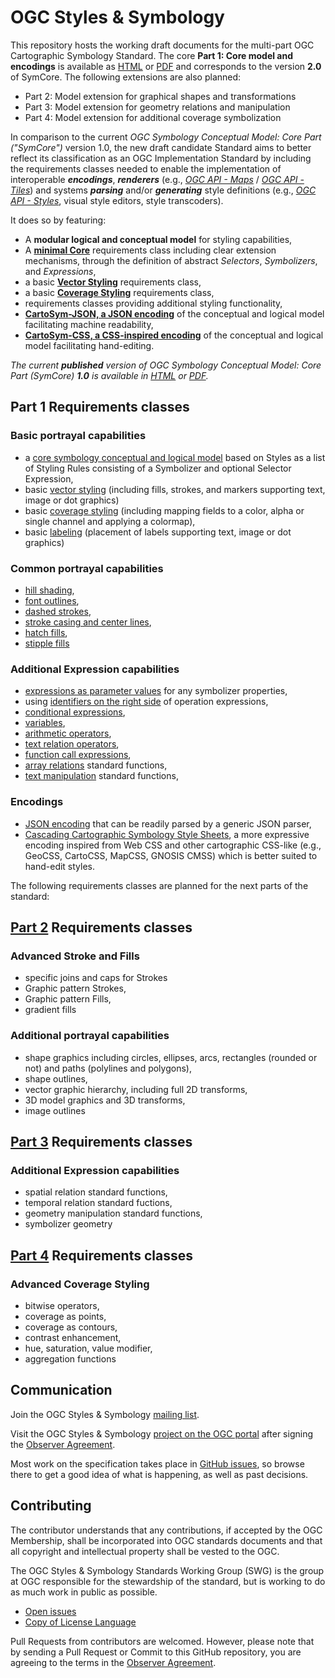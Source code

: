# OGC Styles & Symbology

This repository hosts the working draft documents for the multi-part OGC Cartographic Symbology Standard. The core **Part 1: Core model and encodings** is available as [HTML](https://docs.ogc.org/DRAFTS/18-067r4.html) or [PDF](https://docs.ogc.org/DRAFTS/18-067r4.pdf) and corresponds to the version **2.0** of SymCore.
The following extensions are also planned:

- Part 2: Model extension for graphical shapes and transformations
- Part 3: Model extension for geometry relations and manipulation
- Part 4: Model extension for additional coverage symbolization

In comparison to the current _OGC Symbology Conceptual Model: Core Part ("SymCore")_ version 1.0, the new draft candidate Standard aims to better reflect its classification as an OGC Implementation Standard by including the requirements classes needed to enable the implementation of interoperable ***encodings***, ***renderers*** (e.g., [_OGC API - Maps_](https://github.com/opengeospatial/ogcapi-maps/) / [_OGC API - Tiles_](https://github.com/opengeospatial/ogcapi-tiles)) and systems ***parsing*** and/or ***generating*** style definitions (e.g., [_OGC API - Styles_](https://github.com/opengeospatial/ogcapi-styles/), visual style editors, style transcoders).

It does so by featuring:
- A **modular logical and conceptual model** for styling capabilities,
- A [**minimal Core**](https://docs.ogc.org/DRAFTS/18-067r4.html#toc20) requirements class including clear extension mechanisms, through the definition of abstract _Selectors_, _Symbolizers_, and _Expressions_,
- a basic [**Vector Styling**](https://docs.ogc.org/DRAFTS/18-067r4.html#toc23) requirements class,
- a basic [**Coverage Styling**](https://docs.ogc.org/DRAFTS/18-067r4.html#toc26) requirements class,
- requirements classes providing additional styling functionality,
- [**CartoSym-JSON, a JSON encoding**](https://docs.ogc.org/DRAFTS/18-067r4.html) of the conceptual and logical model facilitating machine readability,
- [**CartoSym-CSS, a CSS-inspired encoding**](https://docs.ogc.org/DRAFTS/18-067r4.html) of the conceptual and logical model facilitating hand-editing.

_The current **published** version of OGC Symbology Conceptual Model: Core Part (SymCore) **1.0** is available in [HTML](https://docs.ogc.org/is/18-067r3/18-067r3.html) or [PDF](https://docs.ogc.org/is/18-067r3/18-067r3.pdf)._

## Part 1 Requirements classes

### Basic portrayal capabilities
- a [core symbology conceptual and logical model](https://docs.ogc.org/DRAFTS/18-067r4.html#toc20) based on Styles as a list of Styling Rules consisting of a Symbolizer and optional Selector Expression,
- basic [vector styling](https://docs.ogc.org/DRAFTS/18-067r4.html#toc23) (including fills, strokes, and markers supporting text, image or dot graphics)
- basic [coverage styling](https://docs.ogc.org/DRAFTS/18-067r4.html#toc26) (including mapping fields to a color, alpha or single channel and applying a colormap),
- basic [labeling](https://docs.ogc.org/DRAFTS/18-067r4.html) (placement of labels supporting text, image or dot graphics)

### Common portrayal capabilities

- [hill shading](https://docs.ogc.org/DRAFTS/18-067r4.html),
- [font outlines](https://docs.ogc.org/DRAFTS/18-067r4.html),
- [dashed strokes](https://docs.ogc.org/DRAFTS/18-067r4.html),
- [stroke casing and center lines](https://docs.ogc.org/DRAFTS/18-067r4.html),
- [hatch fills](https://docs.ogc.org/DRAFTS/18-067r4.html),
- [stipple fills](https://docs.ogc.org/DRAFTS/18-067r4.html)

### Additional Expression capabilities

- [expressions as parameter values](https://docs.ogc.org/DRAFTS/18-067r4.html) for any symbolizer properties,
- using [identifiers on the right side](https://docs.ogc.org/DRAFTS/18-067r4.html) of operation expressions,
- [conditional expressions](https://docs.ogc.org/DRAFTS/18-067r4.html),
- [variables](https://docs.ogc.org/DRAFTS/18-067r4.html),
- [arithmetic operators](https://docs.ogc.org/DRAFTS/18-067r4.html),
- [text relation operators](https://docs.ogc.org/DRAFTS/18-067r4.html),
- [function call expressions](https://docs.ogc.org/DRAFTS/18-067r4.html),
- [array relations](https://docs.ogc.org/DRAFTS/18-067r4.html) standard functions,
- [text manipulation](https://docs.ogc.org/DRAFTS/18-067r4.html) standard functions,

### Encodings

- [JSON encoding](https://docs.ogc.org/DRAFTS/18-067r4.html) that can be readily parsed by a generic JSON parser,
- [Cascading Cartographic Symbology Style Sheets](https://docs.ogc.org/DRAFTS/18-067r4.html), a more expressive encoding inspired from Web CSS and other cartographic CSS-like (e.g., GeoCSS, CartoCSS, MapCSS, GNOSIS CMSS) which is better suited to hand-edit styles.

The following requirements classes are planned for the next parts of the standard:

## [Part 2](https://github.com/opengeospatial/styles-and-symbology/tree/main/2-shapes) Requirements classes

### Advanced Stroke and Fills

- specific joins and caps for Strokes
- Graphic pattern Strokes,
- Graphic pattern Fills,
- gradient fills

### Additional portrayal capabilities

- shape graphics including circles, ellipses, arcs, rectangles (rounded or not) and paths (polylines and polygons),
- shape outlines,
- vector graphic hierarchy, including full 2D transforms,
- 3D model graphics and 3D transforms,
- image outlines

## [Part 3](https://github.com/opengeospatial/styles-and-symbology/tree/main/3-geometry) Requirements classes

### Additional Expression capabilities

- spatial relation standard functions,
- temporal relation standard fuctions,
- geometry manipulation standard functions,
- symbolizer geometry

## [Part 4](https://github.com/opengeospatial/styles-and-symbology/tree/main/4-coverageplus) Requirements classes

### Advanced Coverage Styling

- bitwise operators,
- coverage as points,
- coverage as contours,
- contrast enhancement,
- hue, saturation, value modifier,
- aggregation functions

## Communication

Join the OGC Styles & Symbology [mailing list](https://lists.ogc.org/mailman/listinfo/styles-se.swg).

Visit the OGC Styles & Symbology [project on the OGC portal](https://portal.ogc.org/files/?artifact_id=37164) after signing the [Observer Agreement](https://portal.ogc.org/files/?artifact_id=92169).

Most work on the specification takes place in [GitHub issues](https://github.com/opengeospatial/styles-and-symbology/issues),
so browse there to get a good idea of what is happening, as well as past decisions.

## Contributing

The contributor understands that any contributions, if accepted by the OGC Membership, shall be incorporated into OGC standards documents and that all copyright and intellectual property shall be vested to the OGC.

The OGC Styles & Symbology Standards Working Group (SWG) is the group at OGC responsible for the stewardship of the standard, but is working to do as much work in public as possible.

* [Open issues](https://github.com/opengeospatial/styles-and-symbology/issues)
* [Copy of License Language](https://raw.githubusercontent.com/opengeospatial/styles-and-symbology/main/LICENSE)

Pull Requests from contributors are welcomed. However, please note that by sending a Pull Request or Commit to this GitHub repository, you are agreeing to the terms in the [Observer Agreement](https://portal.ogc.org/files/?artifact_id=37164).

